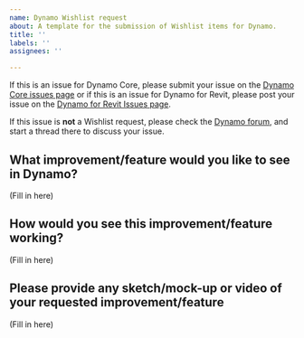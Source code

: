 ```yaml
---
name: Dynamo Wishlist request
about: A template for the submission of Wishlist items for Dynamo.
title: ''
labels: ''
assignees: ''

---
```


If this is an issue for Dynamo Core, please submit your issue on the [Dynamo Core issues page](https://github.com/DynamoDS/Dynamo/issues) or if this is an issue for Dynamo for Revit, please post your issue on the [Dynamo for Revit Issues page](https://github.com/DynamoDS/DynamoRevit/issues).

If this issue is **not** a Wishlist request, please check the [Dynamo forum](https://forum.dynamobim.com/), and start a thread there to discuss your issue.


## What improvement/feature would you like to see in Dynamo?

(Fill in here)

## How would you see this improvement/feature working? 

(Fill in here)

## Please provide any sketch/mock-up or video of your requested improvement/feature

(Fill in here)
